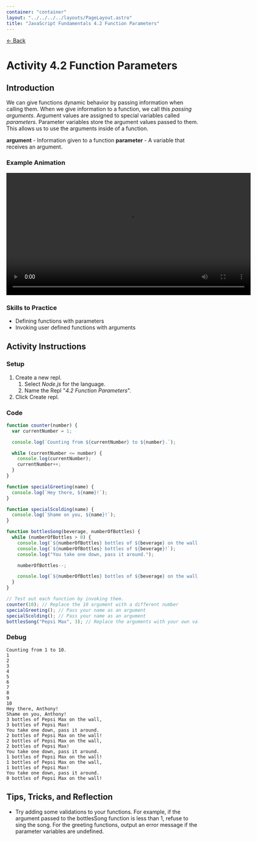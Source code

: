 ```yaml
---
container: "container"
layout: "../../../../layouts/PageLayout.astro"
title: "JavaScript Fundamentals 4.2 Function Parameters"
---
```


[← Back](/comp-sci/javascript/)

# Activity 4.2 Function Parameters

## Introduction

We can give functions dynamic behavior by passing information when calling them. When we give information to a function, we call this _passing arguments_. Argument values are assigned to special variables called _parameters_. Parameter variables store the argument values passed to them. This allows us to use the arguments inside of a function.

**argument** - Information given to a function
**parameter** - A variable that receives an argument.

### Example Animation

<video src="/assets/video/javascript/function-parameters-animation.mp4" width="640" controls></video>


### Skills to Practice

- Defining functions with parameters
- Invoking user defined functions with arguments

## Activity Instructions

### Setup

1. Create a new repl.
   1. Select _Node.js_ for the language.
   2. Name the Repl "_4.2 Function Parameters_".
2. Click Create repl.

### Code

```javascript
function counter(number) {
  var currentNumber = 1;

  console.log(`Counting from ${currentNumber} to ${number}.`);

  while (currentNumber <= number) {
    console.log(currentNumber);
    currentNumber++;
  }
}

function specialGreeting(name) {
  console.log(`Hey there, ${name}!`);
}

function specialScolding(name) {
  console.log(`Shame on you, ${name}!`);
}

function bottlesSong(beverage, numberOfBottles) {
  while (numberOfBottles > 0) {
    console.log(`${numberOfBottles} bottles of ${beverage} on the wall,`);
    console.log(`${numberOfBottles} bottles of ${beverage}!`);
    console.log("You take one down, pass it around.");

    numberOfBottles--;

    console.log(`${numberOfBottles} bottles of ${beverage} on the wall!`);
  }
}

// Test out each function by invoking them.
counter(10); // Replace the 10 argument with a different number
specialGreeting(); // Pass your name as an argument
specialScolding(); // Pass your name as an argument
bottlesSong("Pepsi Max", 3); // Replace the arguments with your own values
```

### Debug

```
Counting from 1 to 10.
1
2
3
4
5
6
7
8
9
10
Hey there, Anthony!
Shame on you, Anthony!
3 bottles of Pepsi Max on the wall,
3 bottles of Pepsi Max!
You take one down, pass it around.
2 bottles of Pepsi Max on the wall!
2 bottles of Pepsi Max on the wall,
2 bottles of Pepsi Max!
You take one down, pass it around.
1 bottles of Pepsi Max on the wall!
1 bottles of Pepsi Max on the wall,
1 bottles of Pepsi Max!
You take one down, pass it around.
0 bottles of Pepsi Max on the wall!
```

## Tips, Tricks, and Reflection

- Try adding some validations to your functions. For example, if the argument passed to the bottlesSong function is less than 1, refuse to sing the song. For the greeting functions, output an error message if the parameter variables are undefined.
